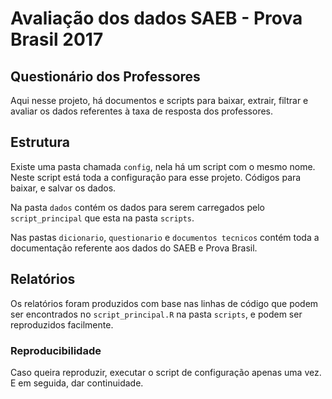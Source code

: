 # Avaliação dos dados SAEB - Prova Brasil 2017

## Questionário dos Professores

Aqui nesse projeto, há documentos e scripts para baixar, extrair, filtrar e avaliar os dados referentes à taxa de resposta dos professores. 


## Estrutura

Existe uma pasta chamada `config`, nela há um script com o mesmo nome. Neste script está toda a configuração para esse projeto. Códigos para baixar, e salvar os dados.

Na pasta `dados` contém os dados para serem carregados pelo `script_principal` que esta na pasta `scripts`.

Nas pastas `dicionario`, `questionario` e `documentos tecnicos` contém toda a documentação referente aos dados do SAEB e Prova Brasil.

## Relatórios

Os relatórios foram produzidos com base nas linhas de código que podem ser encontrados no `script_principal.R` na pasta `scripts`, e podem ser reproduzidos facilmente.

### Reproducibilidade

Caso queira reproduzir, executar o script de configuração apenas uma vez. E em seguida, dar continuidade. 




